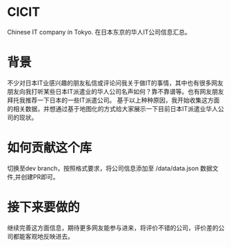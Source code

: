# CICIT
Chinese IT company in Tokyo.
在日本东京的华人IT公司信息汇总。

# 背景
不少对日本IT业感兴趣的朋友私信或评论问我关于做IT的事情，其中也有很多网友朋友向我打听某些日本IT派遣业的华人公司名声如何？靠不靠谱等。也有网友朋友拜托我推荐一下日本的一些IT派遣公司。
基于以上种种原因，我开始收集这方面的相关数据，并想通过基于地图化的方式给大家展示一下目前日本IT派遣业华人公司的现状。

# 如何贡献这个库
切换至dev branch，按照格式要求，将公司信息添加至 /data/data.json 数据文件,并创建PR即可。

# 接下来要做的
继续完善这方面信息，期待更多网友能参与进来，将评价不错的公司，评价差的公司都能客观地反映进去。
